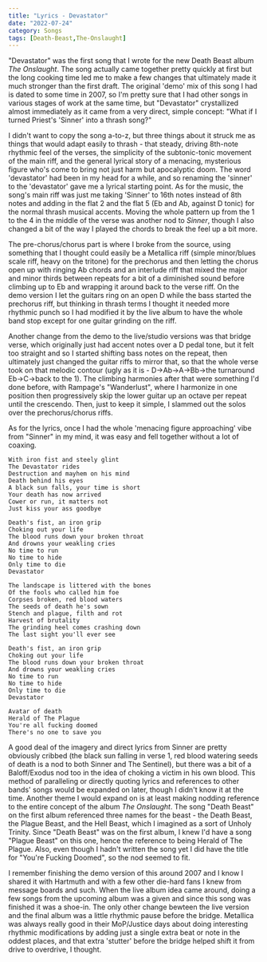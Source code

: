 ```yaml
---
title: "Lyrics - Devastator"
date: "2022-07-24"
category: Songs
tags: [Death-Beast,The-Onslaught]
---
```


"Devastator" was the first song that I wrote for the new Death Beast album _The Onslaught_. The song actually came together pretty quickly at first but the long cooking time led me to make a few changes that ultimately made it much stronger than the first draft. The original 'demo' mix of this song I had is dated to some time in 2007, so I'm pretty sure that I had other songs in various stages of work at the same time, but "Devastator" crystallized almost immediately as it came from a very direct, simple concept: "What if I turned Priest's 'Sinner' into a thrash song?"

I didn't want to copy the song a-to-z, but three things about it struck me as things that would adapt easily to thrash - that steady, driving 8th-note rhythmic feel of the verses, the simplicity of the subtonic-tonic movement of the main riff, and the general lyrical story of a menacing, mysterious figure who's come to bring not just harm but apocalyptic doom. The word 'devastator' had been in my head for a while, and so renaming the 'sinner' to the 'devastator' gave me a lyrical starting point. As for the music, the song's main riff was just me taking 'Sinner' to 16th notes instead of 8th notes and adding in the flat 2 and the flat 5 (Eb and Ab, against D tonic) for the normal thrash musical accents. Moving the whole pattern up from the 1 to the 4 in the middle of the verse was another nod to _Sinner_, though I also changed a bit of the way I played the chords to break the feel up a bit more.

The pre-chorus/chorus part is where I broke from the source, using something that I thought could easily be a Metallica riff (simple minor/blues scale riff, heavy on the tritone) for the prechorus and then letting the chorus open up with ringing Ab chords and an interlude riff that mixed the major and minor thirds between repeats for a bit of a diminished sound before climbing up to Eb and wrapping it around back to the verse riff. On the demo version I let the guitars ring on an open D while the bass started the prechorus riff, but thinking in thrash terms I thought it needed more rhythmic punch so I had modified it by the live album to have the whole band stop except for one guitar grinding on the riff.

Another change from the demo to the live/studio versions was that bridge verse, which originally just had accent notes over a D pedal tone, but it felt too straight and so I started shifting bass notes on the repeat, then ultimately just changed the guitar riffs to mirror that, so that the whole verse took on that melodic contour (ugly as it is - D->Ab->A->Bb->the turnaround Eb->C->back to the 1). The climbing harmonies after that were something I'd done before, with Rampage's "Wanderlust", where I harmonize in one position then progressively skip the lower guitar up an octave per repeat until the crescendo. Then, just to keep it simple, I slammed out the solos over the prechorus/chorus riffs.

As for the lyrics, once I had the whole 'menacing figure approaching' vibe from "Sinner" in my mind, it was easy and fell together without a lot of coaxing.

```
With iron fist and steely glint
The Devastator rides
Destruction and mayhem on his mind
Death behind his eyes
A black sun falls, your time is short
Your death has now arrived
Cower or run, it matters not
Just kiss your ass goodbye

Death's fist, an iron grip
Choking out your life
The blood runs down your broken throat
And drowns your weakling cries
No time to run
No time to hide
Only time to die
Devastator

The landscape is littered with the bones
Of the fools who called him foe
Corpses broken, red blood waters
The seeds of death he's sown
Stench and plague, filth and rot
Harvest of brutality
The grinding heel comes crashing down
The last sight you'll ever see

Death's fist, an iron grip
Choking out your life
The blood runs down your broken throat
And drowns your weakling cries
No time to run
No time to hide
Only time to die
Devastator

Avatar of death
Herald of The Plague
You're all fucking doomed
There's no one to save you
```

A good deal of the imagery and direct lyrics from Sinner are pretty obviously cribbed (the black sun falling in verse 1, red blood watering seeds of death is a nod to both Sinner and The Sentinel), but there was a bit of a Baloff/Exodus nod too in the idea of choking a victim in his own blood. This method of paralleling or directly quoting lyrics and references to other bands' songs would be expanded on later, though I didn't know it at the time. Another theme I would expand on is at least making nodding reference to the entire concept of the album _The Onslaught_. The song "Death Beast" on the first album referenced three names for the beast - the Death Beast, the Plague Beast, and the Hell Beast, which I imagined as a sort of Unholy Trinity. Since "Death Beast" was on the first album, I knew I'd have a song "Plague Beast" on this one, hence the reference to being Herald of The Plague. Also, even though I hadn't written the song yet I did have the title for "You're Fucking Doomed", so the nod seemed to fit.

I remember finishing the demo version of this around 2007 and I know I shared it with Hartmuth and with a few other die-hard fans I knew from message boards and such. When the live album idea came around, doing a few songs from the upcoming album was a given and since this song was finished it was a shoe-in. The only other change bewteen the live version and the final album was a little rhythmic pause before the bridge. Metallica was always really good in their MoP/Justice days about doing interesting rhythmic modifications by adding just a single extra beat or note in the oddest places, and that extra 'stutter' before the bridge helped shift it from drive to overdrive, I thought.